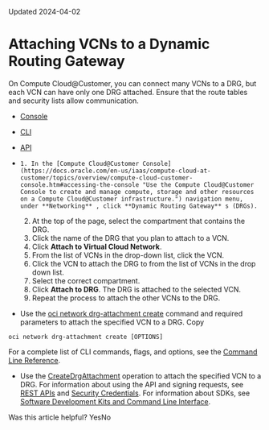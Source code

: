 Updated 2024-04-02
# Attaching VCNs to a Dynamic Routing Gateway
On Compute Cloud@Customer, you can connect many VCNs to a DRG, but each VCN can have only one DRG attached. Ensure that the route tables and security lists allow communication.
  * [Console](https://docs.oracle.com/en-us/iaas/compute-cloud-at-customer/topics/network/attaching-vcns-to-a-dynamic-routing-gateway.htm)
  * [CLI](https://docs.oracle.com/en-us/iaas/compute-cloud-at-customer/topics/network/attaching-vcns-to-a-dynamic-routing-gateway.htm)
  * [API](https://docs.oracle.com/en-us/iaas/compute-cloud-at-customer/topics/network/attaching-vcns-to-a-dynamic-routing-gateway.htm)


  *     1. In the [Compute Cloud@Customer Console](https://docs.oracle.com/en-us/iaas/compute-cloud-at-customer/topics/overview/compute-cloud-customer-console.htm#accessing-the-console "Use the Compute Cloud@Customer Console to create and manage compute, storage and other resources on a Compute Cloud@Customer infrastructure.") navigation menu, under **Networking** , click **Dynamic Routing Gateway** s (DRGs).
    2. At the top of the page, select the compartment that contains the DRG.
    3. Click the name of the DRG that you plan to attach to a VCN.
    4. Click **Attach to Virtual Cloud Network**.
    5. From the list of VCNs in the drop-down list, click the VCN.
    6. Click the VCN to attach the DRG to from the list of VCNs in the drop down list. 
    7. Select the correct compartment. 
    8. Click **Attach to DRG**.
The DRG is attached to the selected VCN. 
    9. Repeat the process to attach the other VCNs to the DRG.
  * Use the [oci network drg-attachment create](https://docs.oracle.com/iaas/tools/oci-cli/latest/oci_cli_docs/cmdref/network/drg-attachment/create.html) command and required parameters to attach the specified VCN to a DRG.
Copy
```
oci network drg-attachment create [OPTIONS]
```

For a complete list of CLI commands, flags, and options, see the [Command Line Reference](https://docs.oracle.com/iaas/tools/oci-cli/latest/oci_cli_docs/index.html).
  * Use the [CreateDrgAttachment](https://docs.oracle.com/iaas/api/#/en/iaas/latest/DrgAttachment/CreateDrgAttachment) operation to attach the specified VCN to a DRG.
For information about using the API and signing requests, see [REST APIs](https://docs.oracle.com/iaas/Content/API/Concepts/usingapi.htm#REST_APIs) and [Security Credentials](https://docs.oracle.com/iaas/Content/General/Concepts/credentials.htm). For information about SDKs, see [Software Development Kits and Command Line Interface](https://docs.oracle.com/iaas/Content/API/Concepts/sdks.htm#Software_Development_Kits_and_Command_Line_Interface).


Was this article helpful?
YesNo

